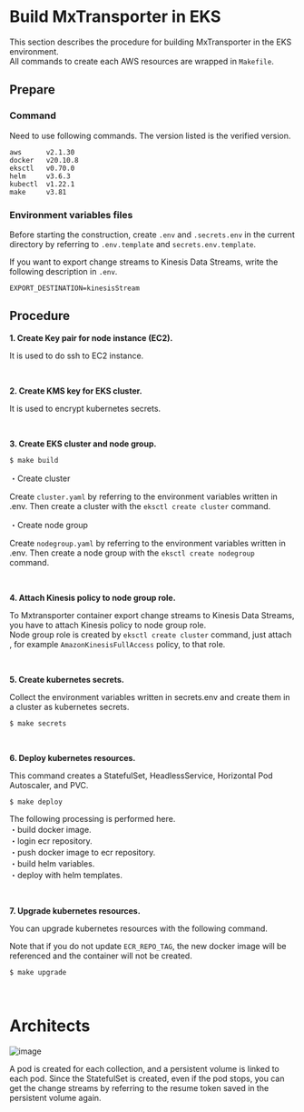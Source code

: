 # Build MxTransporter in EKS 

This section describes the procedure for building MxTransporter in the EKS environment.<br>
All commands to create each AWS resources are wrapped in ```Makefile```.

## Prepare
### Command
Need to use following commands. The version listed is the verified version.
```
aws      v2.1.30
docker   v20.10.8
eksctl   v0.70.0
helm     v3.6.3
kubectl  v1.22.1
make     v3.81
```

### Environment variables files
Before starting the construction, create ```.env``` and ```.secrets.env``` in the current directory by referring to ```.env.template``` and ```secrets.env.template```.

If you want to export change streams to Kinesis Data Streams, write the following description in ```.env```.

```
EXPORT_DESTINATION=kinesisStream
```

## Procedure
**1. Create Key pair for node instance (EC2).**

It is used to do ssh to EC2 instance.

<br>

**2. Create KMS key for EKS cluster.**

It is used to encrypt kubernetes secrets.

<br>

**3. Create EKS cluster and node group.**

```
$ make build
```

・Create cluster

Create ```cluster.yaml``` by referring to the environment variables written in .env. Then create a cluster with the ```eksctl create cluster``` command.

・Create node group

Create ```nodegroup.yaml``` by referring to the environment variables written in .env. Then create a node group with the ```eksctl create nodegroup``` command.

<br>

**4. Attach Kinesis policy to node group role.**

To Mxtransporter container export change streams to Kinesis Data Streams, you have to attach Kinesis policy to node group role.<br>
Node group role is created by ```eksctl create cluster``` command, just attach , for example ```AmazonKinesisFullAccess``` policy, to that role.

<br>

**5. Create kubernetes secrets.**

Collect the environment variables written in secrets.env and create them in a cluster as kubernetes secrets.

```
$ make secrets
```

<br>

**6. Deploy kubernetes resources.**

This command creates a StatefulSet, HeadlessService, Horizontal Pod Autoscaler, and PVC.

```
$ make deploy
```

The following processing is performed here.<br>
・build docker image.<br>
・login ecr repository.<br>
・push docker image to ecr repository.<br>
・build helm variables.<br>
・deploy with helm templates.<br>

<br>

**7. Upgrade kubernetes resources.** 

You can upgrade kubernetes resources with the following command.

Note that if you do not update ```ECR_REPO_TAG```, the new docker image will be referenced and the container will not be created.

```
$ make upgrade
```

<br>

# Architects

![image](https://user-images.githubusercontent.com/37132477/141406354-2616bdf9-8f19-4d3f-b752-23ecaeae2611.png)

A pod is created for each collection, and a persistent volume is linked to each pod.
Since the StatefulSet is created, even if the pod stops, you can get the change streams by referring to the resume token saved in the persistent volume again.